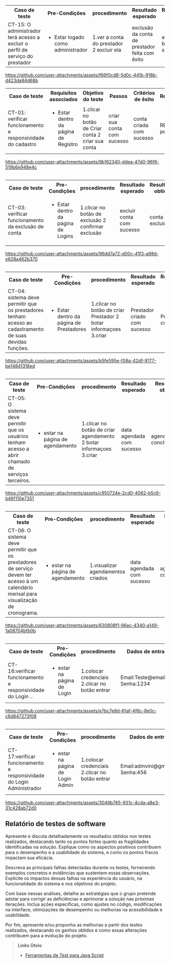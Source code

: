 <table>
 <tr>
  <th>Caso de teste</th>
  <th>Pre-Condições</th>
  <th>procedimento</th>
  <th>Resultado esperado</th>
  <th>Resultado obtido</th>
  <th>Avaliçaão</th>
 </tr>
 <tr>
  <td>CT-15: O administrador terá acesso a excluir o perfil de serviço do prestador</td>
  <td>
   <ul>
    <li>Estar logado como administrador</li>
   </ul>
  </td>
  <td>1.ver a conta do prestador 2 excluir ela </td>
  <td> exclusão da conta de prestador feita com êxito </td>
  <td> exclusão bem sucedida </td>
  <td>RE = RO não pegou erro</td>
 </tr>
<table>
 <tr>
  <th>Caso de teste</th>
  <th>Requisitos associados</th>
  <th>Objetivo do teste</th>
  <th>Passos</th>
  <th>Critérios de êxito</th>
  <th>Responsável</th>
 </tr>


https://github.com/user-attachments/assets/f66f0cd8-5d0c-441b-918b-d423da94d68b



 <tr>
  <td>CT-01: verificar funcionamento e responsividade do cadastro</td>
  <td>
   <ul>
    <li>Estar dentro da página de Registro</li>
   </ul>
  </td>
  <td>1.clicar no botão de Criar conta 2 criar sua conta </td>
  <td> criar sua conta com sucesso </td>
  <td> conta criada com sucesso </td>
  <td>RE = RO não pegou erro</td>
 </tr>
<table>
 


https://github.com/user-attachments/assets/9b162340-ddea-47d0-96f6-519b6e948e4c
<table>
 <tr>
  <th>Caso de teste</th>
  <th>Pre-Condições</th>
  <th>procedimento</th>
  <th>Resultado esperado</th>
  <th>Resultado obtido</th>
  <th>Avaliçaão</th>
 </tr>
<tr>
  <td>CT-03: verificar funcionamento da exclusão de conta</td>
  <td>
   <ul>
    <li>Estar dentro da página de Logins</li>
   </ul>
  </td>
  <td>1.clicar no botão de exclusão 2 confirmar exclusão </td>
  <td> excluir conta com sucesso </td>
  <td> conta excluida </td>
  <td>RE = RO não pegou erro</td>
 </tr>
<table>


https://github.com/user-attachments/assets/96dd7a72-d00c-41f3-a98d-e628a462b370

<table>
 <tr>
  <th>Caso de teste</th>
  <th>Pre-Condições</th>
  <th>procedimento</th>
  <th>Resultado esperado</th>
  <th>Resultado obtido</th>
  <th>Avaliçaão</th>
 </tr>
<tr>
  <td>CT-04:  sistema deve permitir que os prestadores tenham acesso ao cadastramento de suas devidas funções.</td>
  <td>
   <ul>
    <li>Estar dentro da página de Prestadores</li>
   </ul>
  </td>
  <td>1.clicar no botão de criar Prestador 2 botar informaçoes 3.criar </td>
  <td> Prestador criado com sucesso </td>
  <td> Prestador criado</td>
  <td>RE = RO não pegou erro</td>
 </tr>
<table>

https://github.com/user-attachments/assets/b5fe595e-f08a-42df-9177-be14841318ed

<table>
 <tr>
  <th>Caso de teste</th>
  <th>Pre-Condições</th>
  <th>procedimento</th>
  <th>Resultado esperado</th>
  <th>Resultado obtido</th>
  <th>Avaliçaão</th>
 </tr>
<tr>
  <td>CT-05:  O sistema deve permitir que os usuários tenham acesso a abrir chamado de serviços terceiros.</td>
  <td>
   <ul>
    <li>estar na página de agendamento</li>
   </ul>
  </td>
  <td>1.clicar no botão de criar agendamento 2 botar informaçoes 3.criar </td>
  <td> data agendada com sucesso </td>
  <td> agendamento concluido</td>
  <td>RE = RO não pegou erro</td>
 </tr>
<table>  
  

https://github.com/user-attachments/assets/c950724e-2cd0-4062-b5c6-b46f110e7351

<table>
 <tr>
  <th>Caso de teste</th>
  <th>Pre-Condições</th>
  <th>procedimento</th>
  <th>Resultado esperado</th>
  <th>Resultado obtido</th>
  <th>Avaliçaão</th>
 </tr>
<tr>
  <td>CT-06:   O sistema deve permitir que os prestadores de serviço devem ter acesso à um calendário mensal para visualização de cronograma.</td>
  <td>
   <ul>
    <li>estar na página de agendamento</li>
   </ul>
  </td>
  <td>1.visualizar agendamentos criados </td>
  <td> data agendada com sucesso </td>
  <td> agendamento concluido</td>
  <td>RE = RO não pegou erro</td>
 </tr>
<table>  
  

https://github.com/user-attachments/assets/630808f1-96ec-4340-a149-1a08704bfb0b

<table>
 <tr>
  <th>Caso de teste</th>
  <th>Pre-Condições</th>
  <th>procedimento</th>
   <th>Dados de entrada</th>
  <th>Resultado esperado</th>
  <th>Resultado obtido</th>
  <th>Avaliçaão</th>
 </tr>
<tr>
  <td>CT-16:verificar funcionamento e responsividade do Login ..</td>
  <td>
   <ul>
    <li>estar na página de Login</li>
   </ul>
  </td>
  <td>1.colocar credenciais 2.clicar no botão entrar  </td>
  <td>Email:Teste@email.com Senha:1234 </td>
  <td> conseguir logar com sucesso </td>
  <td> login não sucedido, erro na validação de logins</td>
  <td>RE != RO pegou erro</td>
 </tr>
<table>  
 
  

https://github.com/user-attachments/assets/e7bc7e6d-61af-4f6c-8e0c-c6d847273f08

<table>
 <tr>
  <th>Caso de teste</th>
  <th>Pre-Condições</th>
  <th>procedimento</th>
   <th>Dados de entrada</th>
  <th>Resultado esperado</th>
  <th>Resultado obtido</th>
  <th>Avaliçaão</th>
 </tr>
<tr>
  <td>CT-17:verificar funcionamento e responsividade do Login Administrador</td>
  <td>
   <ul>
    <li>estar na página de Login Admin </li>
   </ul>
  </td>
  <td>1.colocar credenciais 2.clicar no botão entrar  </td>
  <td>Email:admvini@gmail.com Senha:456 </td>
  <td> conseguir logar com sucesso </td>
  <td> login admin sucedido com sucesso</td>
  <td>RE != RO nao pegou erro</td>
 </tr>
<table>  

  
  

https://github.com/user-attachments/assets/3049b765-931c-4cda-a8e3-31c428ab72d0


  
  
  ## Relatório de testes de software

Apresente e discuta detalhadamente os resultados obtidos nos testes realizados, destacando tanto os pontos fortes quanto as fragilidades identificadas na solução. Explique como os aspectos positivos contribuem para o desempenho e a usabilidade do sistema, e como os pontos fracos impactam sua eficácia.

Descreva as principais falhas detectadas durante os testes, fornecendo exemplos concretos e evidências que sustentem essas observações. Explicite os impactos dessas falhas na experiência do usuário, na funcionalidade do sistema e nos objetivos do projeto.

Com base nessas análises, detalhe as estratégias que o grupo pretende adotar para corrigir as deficiências e aprimorar a solução nas próximas iterações. Inclua ações específicas, como ajustes no código, modificações na interface, otimizações de desempenho ou melhorias na acessibilidade e usabilidade.

Por fim, apresente e/ou proponha as melhorias a partir dos testes realizados, destacando os ganhos obtidos e como essas alterações contribuem para a evolução do projeto.

> **Links Úteis**:
> - [Ferramentas de Test para Java Script](https://geekflare.com/javascript-unit-testing/)
